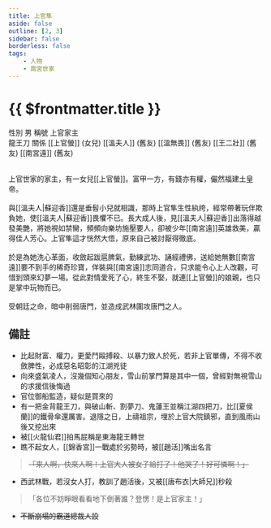 ```yaml
---
title: 上官隼
aside: false
outline: [2, 3]
sidebar: false
borderless: false
tags:
    - 人物
    - 南宮世家
---
```


# {{ $frontmatter.title }}

<ChTabs position="bottom">
	<ChTab title="上官隼">
		<Ch src='/images/characters/special407/normal.png' position='right'/>
		<ChName nameZh='上官隼' nameEn='Shang Guan Zhun' position='right' />
		<ChTable>
			<ChTr>
				<ChTd isTitle=true>
					性別
				</ChTd>
				<ChTd>
					男
				</ChTd>
			</ChTr>
			<ChTr>
				<ChTd isTitle=true>
					稱號
				</ChTd>
				<ChTd>
					上官家主<br>龍王刀
				</ChTd>
			</ChTr>
			<ChTr>
				<ChTd isTitle=true position='center'>
					關係
				</ChTd>
			</ChTr>
			<ChTr>
				<ChTd position='center'>
					[[上官螢]] (女兒)
				</ChTd>
			</ChTr>
			<ChTr>
				<ChTd position='center'>
					[[溫夫人]] (舊友)
				</ChTd>
			</ChTr>
			<ChTr>
				<ChTd position='center'>
					[[溫無畏]] (舊友)
				</ChTd>
			</ChTr>
			<ChTr>
				<ChTd position='center'>
					[[王二壯]] (舊友)
				</ChTd>
			</ChTr>
			<ChTr>
				<ChTd position='center'>
					[[南宮遠]] (舊友)
				</ChTd>
			</ChTr>
		</ChTable>
	</ChTab>
</ChTabs>
<br><br>

上官世家的家主，有一女兒[[上官螢]]。富甲一方，有錢亦有權，儼然福建土皇帝。
<br><br>
與[[溫夫人|蘇迎香]]還是垂髫小兒就相識，那時上官隼生性紈绔，經常帶著玩伴欺負她，使[[溫夫人|蘇迎香]]畏懼不已。長大成人後，見[[溫夫人|蘇迎香]]出落得越發美艷，將她視如禁臠，頻頻向樂坊施壓要人，卻被少年[[南宮遠]]英雄救美，贏得佳人芳心。上官隼這才恍然大悟，原來自己被討厭得徹底。
<br><br>
於是為她洗心革面，收斂起跋扈脾氣，勤練武功、誦經禮佛，送給她無數[[南宮遠]]要不到手的稀奇珍寶，佯裝與[[南宮遠]]志同道合，只求能令心上人改觀，可惜到頭來幻夢一場。從此對情愛死了心，終生不娶，就連[[上官螢]]的娘親，也只是掌中玩物而已。
<br><br>
受朝廷之命，暗中削弱唐門，並造成武林圍攻唐門之人。

## 備註

- 比起財富、權力，更愛鬥毆搏殺、以暴力致人於死，若非上官單傳，不得不收斂脾性，必成惡名昭彰的江湖兇徒
- 向來盛氣凌人，沒幾個知心朋友，雪山前掌門算是其中一個，曾經對無視雪山的求援信後悔過
- 官位御船監造，疑似是買來的
- 有一把金背龍王刀，與破山斬、割夢刀、鬼蓮王並稱江湖四把刀，比[[夏侯蘭]]的鐵骨傘還厲害。退隱之日，上禱祖宗，埋於上官大院鎮邪，直到風雨山後又挖出來
- 被[[火龍仙君]]拍馬屁稱是東海龍王轉世
- 瞧不起女人，[[錦香宮]]一戰處於劣勢時，被[[趙活]]嘴出名言
> ~~「來人啊，快來人啊！上官大人被女子給打了！他哭了！好可憐啊！」~~
- 西武林戰，若沒女人打，教訓了趙活後，又被[[唐布衣|大師兄]]秒殺
> 「各位不妨睜眼看看地下倒著誰？登愣！是上官家主！」
- ~~不斷崩塌的霸道總裁人設~~
